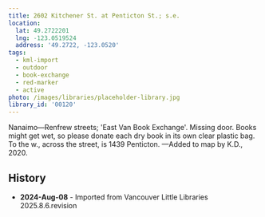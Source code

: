 ```yaml
---
title: 2602 Kitchener St. at Penticton St.; s.e.
location:
  lat: 49.2722201
  lng: -123.0519524
  address: '49.2722, -123.0520'
tags:
  - kml-import
  - outdoor
  - book-exchange
  - red-marker
  - active
photo: /images/libraries/placeholder-library.jpg
library_id: '00120'
---
```

Nanaimo—Renfrew streets;
'East Van Book Exchange'.
Missing door. 
Books might get wet, so please donate each dry book in its own clear plastic bag.
To the w., across the street, is 1439 Penticton.
—Added to map by K.D., 2020.

## History
- **2024-Aug-08** - Imported from Vancouver Little Libraries 2025.8.6.revision
